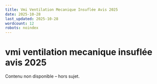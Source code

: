```yaml
---
title: Vmi Ventilation Mecanique Insuflée Avis 2025
date: 2025-10-28
last_updated: 2025-10-28
wordcount: 12
robots: noindex
---
```


# vmi ventilation mecanique insuflée avis 2025

Contenu non disponible – hors sujet.